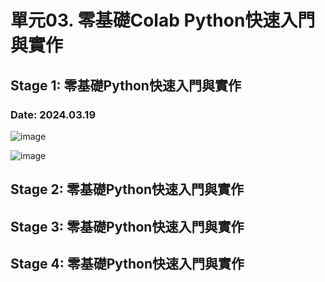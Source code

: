 # 單元03. 零基礎Colab Python快速入門與實作

## Stage 1: 零基礎Python快速入門與實作  

### Date: 2024.03.19

![image](https://github.com/Grace-TA/Python2024/assets/89304181/8e07e754-cbbe-4b8d-9428-58d75fb4389d)


![image](https://github.com/Grace-TA/Python2024/assets/89304181/58f30136-8131-423b-902c-e786bcde1c23)



## Stage 2: 零基礎Python快速入門與實作




## Stage 3: 零基礎Python快速入門與實作




## Stage 4: 零基礎Python快速入門與實作

